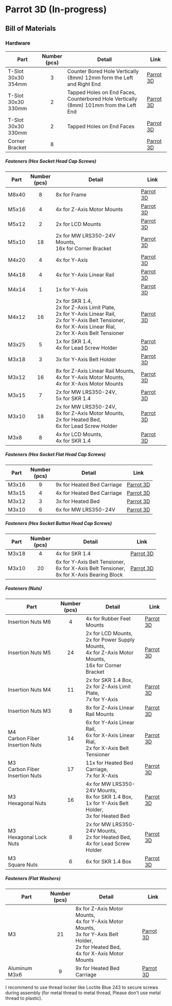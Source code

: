 # Parrot 3D (In-progress)

## Bill of Materials

### Hardware

| Part     | Number<br>(pcs) | Detail | Link |
|----------|:------------:|--------|------|
| T-Slot 30x30 354mm | 3 | Counter Bored Hole Vertically (8mm) 12mm form the Left and Right End | [Parrot 3D](https://www.parrot3d.com) |
| T-Slot 30x30 330mm | 2 | Tapped Holes on End Faces,<br>Counterbored Hole Vertically (8mm) 101mm from the Left End | [Parrot 3D](https://www.parrot3d.com) |
| T-Slot 30x30 330mm | 2 | Tapped Holes on End Faces | [Parrot 3D](https://www.parrot3d.com) |
| Corner Bracket | 8 | | [Parrot 3D](https://www.parrot3d.com) |

##### Fasteners (Hex Socket Head Cap Screws)

| Part     | Number<br>(pcs) | Detail | Link |
|----------|:------------:|--------|------|
| M8x40 | 8 | 8x for Frame | [Parrot 3D](https://www.parrot3d.com) |
| M5x16 | 4 | 4x for Z-Axis Motor Mounts | [Parrot 3D](https://www.parrot3d.com) |
| M5x12 | 2 | 2x for LCD Mounts | [Parrot 3D](https://www.parrot3d.com) |
| M5x10 | 18 | 2x for MW LRS350-24V Mounts,<br> 16x for Corner Bracket | [Parrot 3D](https://www.parrot3d.com) |
| M4x20 | 4 | 4x for Y-Axis | [Parrot 3D](https://www.parrot3d.com) |
| M4x18 | 4 | 4x for Y-Axis Linear Rail  | [Parrot 3D](https://www.parrot3d.com) |
| M4x14 | 1 | 1x for Y-Axis | [Parrot 3D](https://www.parrot3d.com) |
| M4x12 | 16 | 2x for SKR 1.4,<br> 2x for Z-Axis Limit Plate,<br> 2x for Y-Axis Linear Rail,<br> 2x for Y-Axis Belt Tensioner,<br> 6x for X-Axis Linear Rial,<br> 2x for X-Axis Belt Tensioner | [Parrot 3D](https://www.parrot3d.com) |
| M3x25 | 5 | 1x for SKR 1.4,<br> 4x for Lead Screw Holder | [Parrot 3D](https://www.parrot3d.com) |
| M3x18 | 3 | 3x for Y-Axis Belt Holder | [Parrot 3D](https://www.parrot3d.com) |
| M3x12 | 16 | 8x for Z-Axis Linear Rail Mounts,<br> 4x for Y-Axis Motor Mounts,<br> 4x for X-Axis Motor Mounts | [Parrot 3D](https://www.parrot3d.com) |
| M3x15 | 7 | 2x for MW LRS350-24V,<br> 5x for SKR 1.4 | [Parrot 3D](https://www.parrot3d.com) |
| M3x10 | 18 | 2x for MW LRS350-24V,<br> 8x for Z-Axis Motor Mounts,<br> 2x for Heated Bed,<br> 6x for Lead Screw Holder | [Parrot 3D](https://www.parrot3d.com) |
| M3x8 | 8 | 4x for LCD Mounts,<br> 4x for SKR 1.4 | [Parrot 3D](https://www.parrot3d.com) |

##### Fasteners (Hex Socket Flat Head Cap Screws)

| Part     | Number<br>(pcs) | Detail | Link |
|----------|:------------:|--------|------|
| M3x16 | 9 | 9x for Heated Bed Carriage | [Parrot 3D](https://www.parrot3d.com) |
| M3x15 | 4 | 4x for Heated Bed Carriage | [Parrot 3D](https://www.parrot3d.com) |
| M3x12 | 3 | 3x for Heated Bed | [Parrot 3D](https://www.parrot3d.com) |
| M3x10 | 6 | 6x for MW LRS350-24V | [Parrot 3D](https://www.parrot3d.com) |

##### Fasteners (Hex Socket Button Head Cap Screws)

| Part     | Number<br>(pcs) | Detail | Link |
|----------|:------------:|--------|------|
| M3x18 | 4 | 4x for SKR 1.4 | [Parrot 3D](https://www.parrot3d.com) |
| M3x10 | 20 | 6x for Y-Axis Belt Tensioner,<br> 6x for X-Axis Belt Tensioner,<br> 8x for X-Axis Bearing Block | [Parrot 3D](https://www.parrot3d.com) |

##### Fasteners (Nuts)

| Part     | Number<br>(pcs) | Detail | Link |
|----------|:------------:|--------|------|
| Insertion Nuts M6 | 4 | 4x for Rubber Feet Mounts | [Parrot 3D](https://www.parrot3d.com) |
| Insertion Nuts M5 | 24 | 2x for LCD Mounts,<br> 2x for Power Supply Mounts,<br> 4x for Z-Axis Motor Mounts,<br> 16x for Corner Bracket | [Parrot 3D](https://www.parrot3d.com) |
| Insertion Nuts M4 | 11 | 2x for SKR 1.4 Box,<br> 2x for Z-Axis Limit Plate,<br> 7x for Y-Axis | [Parrot 3D](https://www.parrot3d.com) |
| Insertion Nuts M3 | 8 | 8x for Z-Axis Linear Rail Mounts | [Parrot 3D](https://www.parrot3d.com) |
| M4<br>Carbon Fiber Insertion Nuts | 14 | 6x for Y-Axis Linear Rail,<br> 6x for X-Axis Linear Rial,<br> 2x for X-Axis Belt Tensioner | [Parrot 3D](https://www.parrot3d.com) |
| M3<br>Carbon Fiber Insertion Nuts | 17 | 11x for Heated Bed Carriage,<br> 7x for X-Axis | [Parrot 3D](https://www.parrot3d.com) |
| M3<br>Hexagonal Nuts | 16 | 4x for MW LRS350-24V Mounts,<br> 8x for SKR 1.4 Box,<br> 1x for Y-Axis Belt Holder,<br> 3x for Heated Bed | [Parrot 3D](https://www.parrot3d.com) |
| M3<br>Hexagonal Lock Nuts | 8 | 2x for MW LRS350-24V Mounts,<br> 2x for Heated Bed,<br> 4x for Lead Screw Holder | [Parrot 3D](https://www.parrot3d.com) |
| M3<br>Square Nuts | 6 | 6x for SKR 1.4 Box | [Parrot 3D](https://www.parrot3d.com) |

##### Fasteners (Flat Washers)
| Part     | Number<br>(pcs) | Detail | Link |
|----------|:------------:|--------|------|
| M3 | 21 | 8x for Z-Axis Motor Mounts,<br> 4x for Y-Axis Motor Mounts,<br> 3x for Y-Axis Belt Holder,<br> 2x for Heated Bed,<br> 4x for X-Axis Motor Mounts | [Parrot 3D](https://www.parrot3d.com) |
| Aluminum M3x6 | 9 | 9x for Heated Bed Carriage | [Parrot 3D](https://www.parrot3d.com) |

I recommend to use thread locker like Loctite Blue 243 to secure screws during assembly (for metal thread to metal thread, Please don't use metal thread to plastic).
